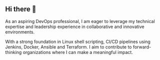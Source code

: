 ## Hi there 👋

As an aspiring DevOps professional, I am eager to leverage my technical expertise and leadership experience in collaborative and innovative environments.

With a strong foundation in Linux shell scripting, CI/CD pipelines using Jenkins, Docker, Ansible and Terraform. I aim to contribute to forward-thinking organizations where I can make a meaningful impact.

<!--
**Prashantsingh0003/Prashantsingh0003** is a ✨ _special_ ✨ repository because its `README.md` (this file) appears on your GitHub profile.

Here are some ideas to get you started:

- 🔭 I’m currently working on ...
- 🌱 I’m currently learning ...
- 👯 I’m looking to collaborate on ...
- 🤔 I’m looking for help with ...
- 💬 Ask me about ...
- 📫 How to reach me: ...
- 😄 Pronouns: ...
- ⚡ Fun fact: ...
-->
